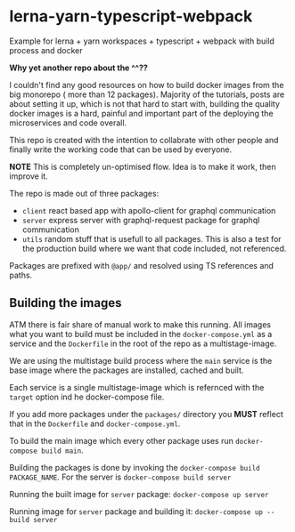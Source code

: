 # lerna-yarn-typescript-webpack

Example for lerna + yarn workspaces + typescript + webpack with build process and docker

**Why yet another repo about the ^^??**

I couldn't find any good resources on how to build docker images from the big monorepo ( more than 12 packages). Majority of the tutorials, posts are about setting it up, which is not that hard to start with, building the quality docker images is a hard, painful and important part of the deploying the microservices and code overall.

This repo is created with the intention to collabrate with other people and finally write the working code that can be used by everyone.

**NOTE** This is completely un-optimised flow. Idea is to make it work, then improve it.

The repo is made out of three packages:

- `client` react based app with apollo-client for graphql communication
- `server` express server with graphql-request package for graphql communication
- `utils` random stuff that is usefull to all packages. This is also a test for the production build where we want that code included, not referenced.

Packages are prefixed with `@app/` and resolved using TS references and paths.

## Building the images

ATM there is fair share of manual work to make this running. All images what you want to build must be included in the `docker-compose.yml` as a service and the `Dockerfile` in the root of the repo as a multistage-image.

We are using the multistage build process where the `main` service is the base image where the packages are installed, cached and built.

Each service is a single multistage-image which is refernced with the `target` option ind he docker-compose file.

If you add more packages under the `packages/` directory you **MUST** reflect that in the `Dockerfile` and `docker-compose.yml`.

To build the main image which every other package uses run `docker-compose build main`.

Building the packages is done by invoking the `docker-compose build PACKAGE_NAME`. For the server is `docker-compose build server`

Running the built image for `server` package: `docker-compose up server`

Running image for `server` package and building it: `docker-compose up --build server`

